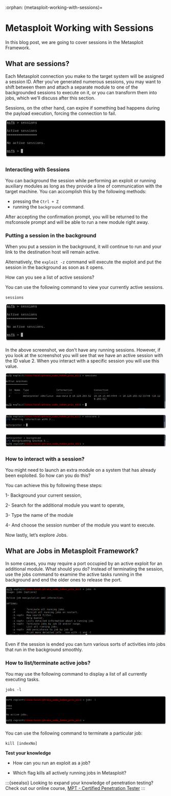 :orphan:
(metasploit-working-with-sessions)=

# Metasploit Working with Sessions

In this blog post, we are going to cover sessions in the Metasploit Framework.

## What are sessions?

Each Metasploit connection you make to the target system will be assigned a session ID. After you've generated numerous sessions, you may want to shift between them and attach a separate module to one of the backgrounded sessions to execute on it, or you can transform them into jobs, which we'll discuss after this section.

Sessions, on the other hand, can expire if something bad happens during the payload execution, forcing the connection to fail.

![alt img](images/metasploit-sessions-28.png)

### Interacting with Sessions

You can background the session while performing an exploit or running auxiliary modules as long as they provide a line of communication with the target machine. You can accomplish this by the following methods:

- pressing the `Ctrl + Z`
- running the `background` command.

After accepting the confirmation prompt, you will be returned to the msfconsole prompt and will be able to run a new module right away.

### Putting a session in the background

When you put a session in the background, it will continue to run and your link to the destination host will remain active.

Alternatively, the `exploit -z` command will execute the exploit and put the session in the background as soon as it opens.

How can you see a list of active sessions?

You can use the following command to view your currently active sessions.

`sessions`

![alt img](images/metasploit-sessions-28.png)

In the above screenshot, we don't have any running sessions. However, if you look at the screenshot you will see that we have an active session with the ID value 2. When you interact with a specific session you will use this value.

![alt img](images/metasploit-sessions-29.png)

![alt img](images/metasploit-sessions-32.png)

![alt img](images/metasploit-sessions-33.png)

### How to interact with a session?

You might need to launch an extra module on a system that has already been exploited. So how can you do this?

You can achieve this by following these steps:

1- Background your current session,

2- Search for the additional module you want to operate,

3- Type the name of the module

4- And choose the session number of the module you want to execute.

Now lastly, let’s explore Jobs.

## What are Jobs in Metasploit Framework?

In some cases, you may require a port occupied by an active exploit for an additional module. What should you do? Instead of terminating the session, use the jobs command to examine the active tasks running in the background and end the older ones to release the port.

![alt img](images/metasploit-sessions-31.png)

Even if the session is ended you can turn various sorts of activities into jobs that run in the background smoothly.

### How to list/terminate active jobs?

You may use the following command to display a list of all currently executing tasks.

`jobs -l`

![alt img](images/metasploit-sessions-30.png)

You can use the following command to terminate a particular job:

`kill [indexNo]`

**Test your knowledge**

- How can you run an exploit as a job?

- Which flag kills all actively running jobs in Metasploit?

:::{seealso}
Looking to expand your knowledge of penetration testing? Check out our online course, [MPT - Certified Penetration Tester](https://www.mosse-institute.com/certifications/mpt-certified-penetration-tester.html)
:::

